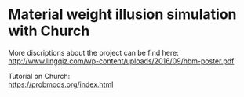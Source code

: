 # Material weight illusion simulation with Church 
More discriptions about the project can be find here:  
http://www.lingqiz.com/wp-content/uploads/2016/09/hbm-poster.pdf  

Tutorial on Church:  
https://probmods.org/index.html
